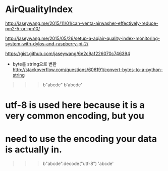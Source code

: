# AirQualityIndex





http://jaseywang.me/2015/11/01/can-venta-airwasher-effectively-reduce-pm2-5-or-pm10/


http://jaseywang.me/2015/05/26/setup-a-aqiair-quality-index-monitoring-system-with-dylos-and-raspberry-pi-2/


https://gist.github.com/jaseywang/6e2c9af226070c746394




* byte를 string으로 변환
        http://stackoverflow.com/questions/606191/convert-bytes-to-a-python-string

>>> b"abcde"
b'abcde'

# utf-8 is used here because it is a very common encoding, but you
# need to use the encoding your data is actually in.
>>> b"abcde".decode("utf-8")
'abcde'

